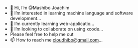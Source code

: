 - 👋 Hi, I’m @Mashibo Joachim
- 👀 I’m interested in learning machine language and software development...
- 🌱 I’m currently learning web-applicatio...
- 💞️ I’m looking to collaborate on using xcode...
- Please feel free to help me out
- 📫 How to reach me cloudhibo@gmail.com...

<!---
Mashiboyo/Mashiboyo is a ✨ special ✨ repository because its `README.md` (this file) appears on your GitHub profile.
You can click the Preview link to take a look at your changes.
--->
